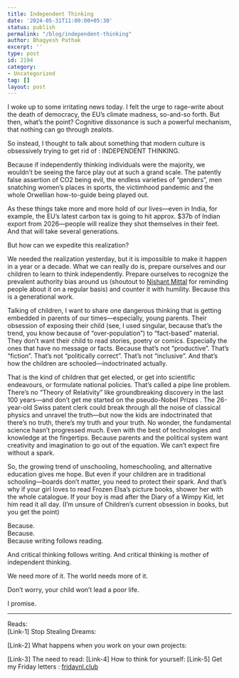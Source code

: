 ```yaml
---
title: Independent Thinking
date: '2024-05-31T11:00:00+05:30'
status: publish
permalink: "/blog/independent-thinking"
author: Bhagyesh Pathak
excerpt: ''
type: post
id: 2194
category:
- Uncategorized
tag: []
layout: post
---
```


I woke up to some irritating news today. I felt the urge to rage-write about the death of democracy, the EU’s climate madness, so-and-so forth. But then, what’s the point? Cognitive dissonance is such a powerful mechanism, that nothing can go through zealots.

So instead, I thought to talk about something that modern culture is obsessively trying to get rid of : INDEPENDENT THINKING.

Because if independently thinking individuals were the majority, we wouldn’t be seeing the farce play out at such a grand scale. The patently false assertion of CO2 being evil, the endless varieties of “genders”, men snatching women’s places in sports, the victimhood pandemic and the whole Orwellian how-to-guide being played out.

As these things take more and more hold of our lives—even in India, for example, the EU’s latest carbon tax is going to hit approx. $37b of Indian export from 2026—people will realize they shot themselves in their feet. And that will take several generations.

But how can we expedite this realization?

We needed the realization yesterday, but it is impossible to make it happen in a year or a decade. What we can really do is, prepare ourselves and our children to learn to think independently. Prepare ourselves to recognize the prevalent authority bias around us (shoutout to [](https://www.linkedin.com/in/ACoAAAu9kx8B3PqzRqxLnfLnThjb_x4adMAEhjw)[Nishant Mittal](https://www.linkedin.com/in/nishantmittaltt/) for reminding people about it on a regular basis) and counter it with humility. Because this is a generational work.

Talking of children, I want to share one dangerous thinking that is getting embedded in parents of our times—especially, young parents. Their obsession of exposing their child (see, I used singular, because that’s the trend, you know because of “over-population”) to “fact-based” material. They don’t want their child to read stories, poetry or comics. Especially the ones that have no message or facts. Because that’s not “productive”. That’s “fiction”. That’s not “politically correct”. That’s not “inclusive”. And that’s how the children are schooled—indoctrinated actually.

That is the kind of children that get elected, or get into scientific endeavours, or formulate national policies. That’s called a pipe line problem. There’s no “Theory of Relativity” like groundbreaking discovery in the last 100 years—and don’t get me started on the pseudo-Nobel Prizes . The 26-year-old Swiss patent clerk could break through all the noise of classical physics and unravel the truth—but now the kids are indoctrinated that there’s no truth, there’s my truth and your truth. No wonder, the fundamental science hasn’t progressed much. Even with the best of technologies and knowledge at the fingertips. Because parents and the political system want creativity and imagination to go out of the equation. We can’t expect fire without a spark.

So, the growing trend of unschooling, homeschooling, and alternative education gives me hope. But even if your children are in traditional schooling—boards don’t matter, you need to protect their spark. And that’s why if your girl loves to read Frozen Elsa’s picture books, shower her with the whole catalogue. If your boy is mad after the Diary of a Wimpy Kid, let him read it all day. (I’m unsure of Children’s current obsession in books, but you get the point)

Because.  
Because.  
Because writing follows reading.

And critical thinking follows writing. And critical thinking is mother of independent thinking.

We need more of it. The world needs more of it.

Don’t worry, your child won’t lead a poor life.

I promise.

---

Reads:  
\[Link-1\] Stop Stealing Dreams:  
  
\[Link-2\] What happens when you work on your own projects: 

\[Link-3\] The need to read: \[Link-4\] How to think for yourself: \[Link-5\] Get my Friday letters : [fridaynl.club](http://fridaynl.club/)